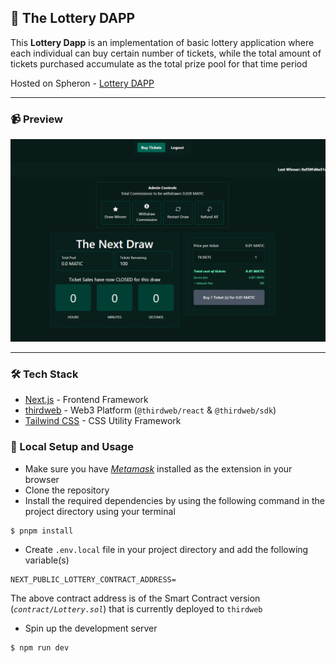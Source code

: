 ## 🎫 The Lottery DAPP

This **Lottery Dapp** is an implementation of basic lottery application where each individual can buy certain number of tickets, while the total amount of tickets purchased accumulate as the total prize pool for that time period

Hosted on Spheron - [Lottery DAPP](http://lottery-dapp-l92moj.spheron.app/)

---

### 📹 Preview
![preview](./public//preview.png)


----

### 🛠 Tech Stack
* [Next.js](https://nextjs.org/) - Frontend Framework
* [thirdweb](https://thirdweb.com/) - Web3 Platform (`@thirdweb/react` & `@thirdweb/sdk`)
* [Tailwind CSS](https://tailwindcss.com/) - CSS Utility Framework

### 📐 Local Setup and Usage
* Make sure you have [*Metamask*](https://metamask.io/) installed as the extension in your browser 
* Clone the repository
* Install the required dependencies by using the following command in the project directory using your terminal
```bash
$ pnpm install
```
* Create `.env.local` file in your project directory and add the following variable(s)
```
NEXT_PUBLIC_LOTTERY_CONTRACT_ADDRESS=
```
The above contract address is of the Smart Contract version (*`contract/Lottery.sol`*) that is currently deployed to `thirdweb`
* Spin up the development server
```bash
$ npm run dev
```

